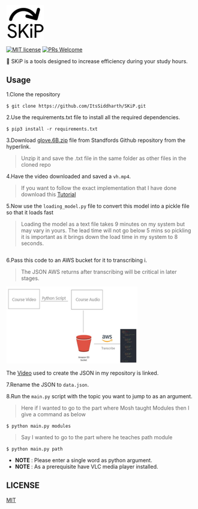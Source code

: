 <img src="./assets/SKiP_LOGO.png" hieght="250" width="100" title="SKiP">

[![MIT license](https://img.shields.io/badge/License-MIT-blue.svg)](https://github.com/ItsSiddharth/SKiP/edit/master/LICENSE)   [![PRs Welcome](https://img.shields.io/badge/PRs-welcome-brightgreen.svg?style=flat-square)](http://makeapullrequest.com) 

:arrows_counterclockwise: SKiP is a tools designed to increase efficiency during your study hours.
 
 ## Usage
 1.Clone the repository

```
$ git clone https://github.com/ItsSiddharth/SKiP.git
```
2.Use the requirements.txt file to install all the required dependencies.

```
$ pip3 install -r requirements.txt
```

 3.Download <a href="http://nlp.stanford.edu/data/wordvecs/glove.6B.zip">glove.6B.zip</a> file from Standfords Github repository from the hyperlink.
 

> Unzip it and save the .txt file in the same folder as other files in the cloned repo


4.Have the video downloaded and saved a `vh.mp4`.

>If you want to follow the exact implementation that I have done download this <a href="https://www.youtube.com/watch?v=TlB_eWDSMt4&t=917s">Tutorial</a>

5.Now use the ` loading_model.py ` file to convert this model into a pickle file so that it loads fast

> Loading the model as a text file takes 9 minutes on my system but may vary in yours. The lead time will not go below 5 mins so pickling it is important as it brings down the load time in my system to 8 seconds.
``` You can download the ickled model from <a href="https://drive.google.com/file/d/1HJ8FWeEdWs0b_PinnS1VgXSNmaSCb-q7/view?usp=sharing">here</a>
```
6.Pass this code to an AWS bucket for it to transcribing i.

> The JSON AWS returns after transcribing will be critical in later stages. 

<img src="./assets/SKiP_AWS.png" width="350" title="AWS">

The <a href="https://www.youtube.com/watch?v=TlB_eWDSMt4&t=917s">Video</a> used to create the JSON in my repository is linked.

7.Rename the JSON to ` data.json `.

8.Run the ` main.py ` script with the topic you want to jump to as an argument.

> Here if I wanted to go to the part where Mosh taught Modules then I give a command as below

```
$ python main.py modules
```
> Say I wanted to go to the part where he teaches path module 

```
$ python main.py path
```

* **NOTE** : Please enter a single word as python argument.
* **NOTE** : As a prerequisite have VLC media player installed.

## LICENSE
<a href="https://github.com/ItsSiddharth/SKiP/blob/master/LICENSE">MIT</a>
